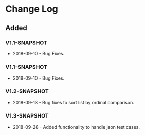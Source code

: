 # Change Log

## Added 

### V1.1-SNAPSHOT
+ 2018-09-10 - Bug Fixes.
### V1.1-SNAPSHOT
+ 2018-09-10 - Bug Fixes.
### V1.2-SNAPSHOT
+ 2018-09-13 - Bug fixes to sort list by ordinal comparison.
### V1.3-SNAPSHOT
+ 2018-09-28 - Added functionality to handle json test cases.
